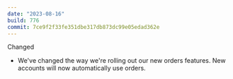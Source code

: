 ```yaml
---
date: "2023-08-16"
build: 776
commit: 7ce9f2f33fe351dbe317db873dc99e05edad362e
---
```


Changed
- We've changed the way we're rolling out our new orders features. New accounts will now automatically use orders.
